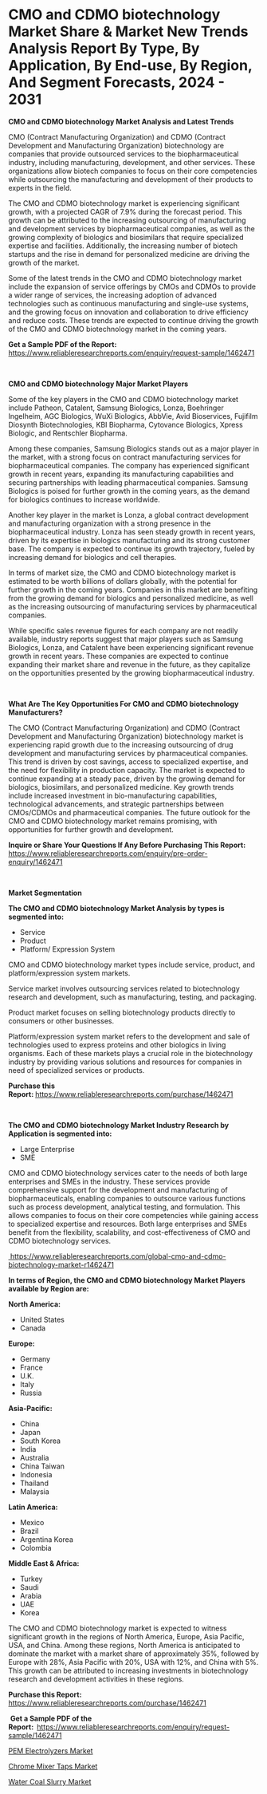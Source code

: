 <p><h1>CMO and CDMO biotechnology Market Share & Market New Trends Analysis Report By Type, By Application, By End-use, By Region, And Segment Forecasts, 2024 - 2031</h1></p><p><strong>CMO and CDMO biotechnology Market Analysis and Latest Trends</strong></p>
<p><p>CMO (Contract Manufacturing Organization) and CDMO (Contract Development and Manufacturing Organization) biotechnology are companies that provide outsourced services to the biopharmaceutical industry, including manufacturing, development, and other services. These organizations allow biotech companies to focus on their core competencies while outsourcing the manufacturing and development of their products to experts in the field.</p><p>The CMO and CDMO biotechnology market is experiencing significant growth, with a projected CAGR of 7.9% during the forecast period. This growth can be attributed to the increasing outsourcing of manufacturing and development services by biopharmaceutical companies, as well as the growing complexity of biologics and biosimilars that require specialized expertise and facilities. Additionally, the increasing number of biotech startups and the rise in demand for personalized medicine are driving the growth of the market.</p><p>Some of the latest trends in the CMO and CDMO biotechnology market include the expansion of service offerings by CMOs and CDMOs to provide a wider range of services, the increasing adoption of advanced technologies such as continuous manufacturing and single-use systems, and the growing focus on innovation and collaboration to drive efficiency and reduce costs. These trends are expected to continue driving the growth of the CMO and CDMO biotechnology market in the coming years.</p></p>
<p><strong>Get a Sample PDF of the Report:&nbsp;</strong> <a href="https://www.reliableresearchreports.com/enquiry/request-sample/1462471">https://www.reliableresearchreports.com/enquiry/request-sample/1462471</a></p>
<p>&nbsp;</p>
<p><strong>CMO and CDMO biotechnology Major Market Players</strong></p>
<p><p>Some of the key players in the CMO and CDMO biotechnology market include Patheon, Catalent, Samsung Biologics, Lonza, Boehringer Ingelheim, AGC Biologics, WuXi Biologics, AbbVie, Avid Bioservices, Fujifilm Diosynth Biotechnologies, KBI Biopharma, Cytovance Biologics, Xpress Biologic, and Rentschler Biopharma.</p><p>Among these companies, Samsung Biologics stands out as a major player in the market, with a strong focus on contract manufacturing services for biopharmaceutical companies. The company has experienced significant growth in recent years, expanding its manufacturing capabilities and securing partnerships with leading pharmaceutical companies. Samsung Biologics is poised for further growth in the coming years, as the demand for biologics continues to increase worldwide.</p><p>Another key player in the market is Lonza, a global contract development and manufacturing organization with a strong presence in the biopharmaceutical industry. Lonza has seen steady growth in recent years, driven by its expertise in biologics manufacturing and its strong customer base. The company is expected to continue its growth trajectory, fueled by increasing demand for biologics and cell therapies.</p><p>In terms of market size, the CMO and CDMO biotechnology market is estimated to be worth billions of dollars globally, with the potential for further growth in the coming years. Companies in this market are benefiting from the growing demand for biologics and personalized medicine, as well as the increasing outsourcing of manufacturing services by pharmaceutical companies.</p><p>While specific sales revenue figures for each company are not readily available, industry reports suggest that major players such as Samsung Biologics, Lonza, and Catalent have been experiencing significant revenue growth in recent years. These companies are expected to continue expanding their market share and revenue in the future, as they capitalize on the opportunities presented by the growing biopharmaceutical industry.</p></p>
<p>&nbsp;</p>
<p><strong>What Are The Key Opportunities For CMO and CDMO biotechnology Manufacturers?</strong></p>
<p><p>The CMO (Contract Manufacturing Organization) and CDMO (Contract Development and Manufacturing Organization) biotechnology market is experiencing rapid growth due to the increasing outsourcing of drug development and manufacturing services by pharmaceutical companies. This trend is driven by cost savings, access to specialized expertise, and the need for flexibility in production capacity. The market is expected to continue expanding at a steady pace, driven by the growing demand for biologics, biosimilars, and personalized medicine. Key growth trends include increased investment in bio-manufacturing capabilities, technological advancements, and strategic partnerships between CMOs/CDMOs and pharmaceutical companies. The future outlook for the CMO and CDMO biotechnology market remains promising, with opportunities for further growth and development.</p></p>
<p><strong>Inquire or Share Your Questions If Any Before Purchasing This Report:</strong> <a href="https://www.reliableresearchreports.com/enquiry/pre-order-enquiry/1462471">https://www.reliableresearchreports.com/enquiry/pre-order-enquiry/1462471</a></p>
<p>&nbsp;</p>
<p><strong>Market Segmentation</strong></p>
<p><strong>The CMO and CDMO biotechnology Market Analysis by types is segmented into:</strong></p>
<p><ul><li>Service</li><li>Product</li><li>Platform/ Expression System</li></ul></p>
<p><p>CMO and CDMO biotechnology market types include service, product, and platform/expression system markets. </p><p>Service market involves outsourcing services related to biotechnology research and development, such as manufacturing, testing, and packaging. </p><p>Product market focuses on selling biotechnology products directly to consumers or other businesses. </p><p>Platform/expression system market refers to the development and sale of technologies used to express proteins and other biologics in living organisms. Each of these markets plays a crucial role in the biotechnology industry by providing various solutions and resources for companies in need of specialized services or products.</p></p>
<p><strong>Purchase this Report:&nbsp;</strong><a href="https://www.reliableresearchreports.com/purchase/1462471">https://www.reliableresearchreports.com/purchase/1462471</a></p>
<p>&nbsp;</p>
<p><strong>The CMO and CDMO biotechnology Market Industry Research by Application is segmented into:</strong></p>
<p><ul><li>Large Enterprise</li><li>SME</li></ul></p>
<p><p>CMO and CDMO biotechnology services cater to the needs of both large enterprises and SMEs in the industry. These services provide comprehensive support for the development and manufacturing of biopharmaceuticals, enabling companies to outsource various functions such as process development, analytical testing, and formulation. This allows companies to focus on their core competencies while gaining access to specialized expertise and resources. Both large enterprises and SMEs benefit from the flexibility, scalability, and cost-effectiveness of CMO and CDMO biotechnology services.</p></p>
<p><a href="https://www.reliableresearchreports.com/global-cmo-and-cdmo-biotechnology-market-r1462471">&nbsp;https://www.reliableresearchreports.com/global-cmo-and-cdmo-biotechnology-market-r1462471</a></p>
<p><strong>In terms of Region, the CMO and CDMO biotechnology Market Players available by Region are:</strong></p>
<p>
    <p> <strong> North America: </strong>
        <ul>
            <li>United States</li>
            <li>Canada</li>
        </ul>
        </p> 
    <p> <strong> Europe: </strong>
        <ul>
            <li>Germany</li>
            <li>France</li>
            <li>U.K.</li>
            <li>Italy</li>
            <li>Russia</li>
        </ul>
        </p> 
    <p> <strong> Asia-Pacific: </strong>
        <ul>
            <li>China</li>
            <li>Japan</li>
            <li>South Korea</li>
            <li>India</li>
            <li>Australia</li>
            <li>China Taiwan</li>
            <li>Indonesia</li>
            <li>Thailand</li>
            <li>Malaysia</li>
        </ul>
        </p> 
    <p> <strong> Latin America: </strong>
        <ul>
            <li>Mexico</li>
            <li>Brazil</li>
            <li>Argentina Korea</li>
            <li>Colombia</li>
        </ul>
        </p> 
    <p> <strong> Middle East & Africa: </strong>
        <ul>
            <li>Turkey</li>
            <li>Saudi</li>
            <li>Arabia</li>
            <li>UAE</li>
            <li>Korea</li>
        </ul>
    </p>
    </p>
<p><p>The CMO and CDMO biotechnology market is expected to witness significant growth in the regions of North America, Europe, Asia Pacific, USA, and China. Among these regions, North America is anticipated to dominate the market with a market share of approximately 35%, followed by Europe with 28%, Asia Pacific with 20%, USA with 12%, and China with 5%. This growth can be attributed to increasing investments in biotechnology research and development activities in these regions.</p></p>
<p><strong>Purchase this Report: </strong><a href="https://www.reliableresearchreports.com/purchase/1462471">https://www.reliableresearchreports.com/purchase/1462471</a></p>
<p>&nbsp;<strong>Get a Sample PDF of the Report:&nbsp;&nbsp;</strong><a href="https://www.reliableresearchreports.com/enquiry/request-sample/1462471">https://www.reliableresearchreports.com/enquiry/request-sample/1462471</a></p>
<p><strong></strong></p>
<p><p><a href="https://www.linkedin.com/pulse/pem-electrolyzers-market-report-reveals-latest-trends-stzmf?trackingId=K%2BZn8GCWmDrgUESvE7PUog%3D%3D">PEM Electrolyzers Market</a></p><p><a href="https://www.linkedin.com/pulse/chrome-mixer-taps-market-analysis-its-cagr-segmentation-global-d64ke?trackingId=3p1RvnF3zS26BWyXr553Kw%3D%3D">Chrome Mixer Taps Market</a></p><p><a href="https://www.linkedin.com/pulse/water-coal-slurry-market-key-successful-business-strategy-u0j5f?trackingId=wv7wHFTCbR5jXeGe7xiTgw%3D%3D">Water Coal Slurry Market</a></p></p>